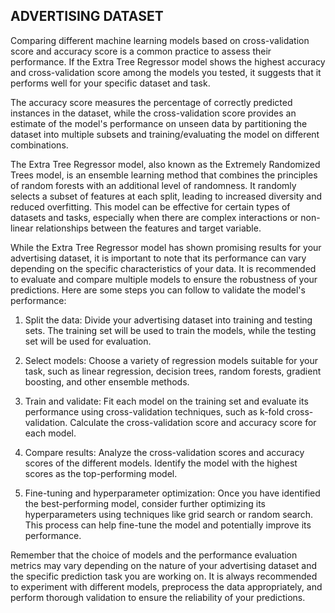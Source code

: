 ## **ADVERTISING DATASET**
Comparing different machine learning models based on cross-validation score and accuracy score is a common practice to assess their performance. If the Extra Tree Regressor model shows the highest accuracy and cross-validation score among the models you tested, it suggests that it performs well for your specific dataset and task.

The accuracy score measures the percentage of correctly predicted instances in the dataset, while the cross-validation score provides an estimate of the model's performance on unseen data by partitioning the dataset into multiple subsets and training/evaluating the model on different combinations.

The Extra Tree Regressor model, also known as the Extremely Randomized Trees model, is an ensemble learning method that combines the principles of random forests with an additional level of randomness. It randomly selects a subset of features at each split, leading to increased diversity and reduced overfitting. This model can be effective for certain types of datasets and tasks, especially when there are complex interactions or non-linear relationships between the features and target variable.

While the Extra Tree Regressor model has shown promising results for your advertising dataset, it is important to note that its performance can vary depending on the specific characteristics of your data. It is recommended to evaluate and compare multiple models to ensure the robustness of your predictions. Here are some steps you can follow to validate the model's performance:

1. Split the data: Divide your advertising dataset into training and testing sets. The training set will be used to train the models, while the testing set will be used for evaluation.

2. Select models: Choose a variety of regression models suitable for your task, such as linear regression, decision trees, random forests, gradient boosting, and other ensemble methods.

3. Train and validate: Fit each model on the training set and evaluate its performance using cross-validation techniques, such as k-fold cross-validation. Calculate the cross-validation score and accuracy score for each model.

4. Compare results: Analyze the cross-validation scores and accuracy scores of the different models. Identify the model with the highest scores as the top-performing model.

5. Fine-tuning and hyperparameter optimization: Once you have identified the best-performing model, consider further optimizing its hyperparameters using techniques like grid search or random search. This process can help fine-tune the model and potentially improve its performance.

Remember that the choice of models and the performance evaluation metrics may vary depending on the nature of your advertising dataset and the specific prediction task you are working on. It is always recommended to experiment with different models, preprocess the data appropriately, and perform thorough validation to ensure the reliability of your predictions.
